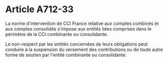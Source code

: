 # Article A712-33

La norme d'intervention de CCI France relative aux comptes combinés et aux comptes consolidés s'impose aux entités liées comprises dans le périmètre de la CCI combinante ou consolidante.

Le non-respect par les entités concernées de leurs obligations peut conduire à la suspension du versement des contributions ou de toute autre forme de soutien par l'entité combinante ou consolidante.

